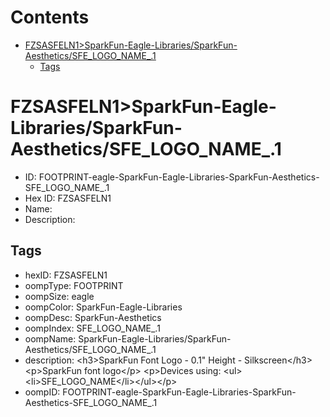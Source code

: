 



Contents
========

* [FZSASFELN1>SparkFun-Eagle-Libraries/SparkFun-Aesthetics/SFE_LOGO_NAME_.1](#fzsasfeln1sparkfun-eagle-librariessparkfun-aestheticssfe_logo_name_1)
	* [Tags](#tags)

# FZSASFELN1>SparkFun-Eagle-Libraries/SparkFun-Aesthetics/SFE_LOGO_NAME_.1

- ID: FOOTPRINT-eagle-SparkFun-Eagle-Libraries-SparkFun-Aesthetics-SFE_LOGO_NAME_.1
- Hex ID: FZSASFELN1
- Name: 
- Description: 

## Tags

- hexID: FZSASFELN1
- oompType: FOOTPRINT
- oompSize: eagle
- oompColor: SparkFun-Eagle-Libraries
- oompDesc: SparkFun-Aesthetics
- oompIndex: SFE_LOGO_NAME_.1
- oompName: SparkFun-Eagle-Libraries/SparkFun-Aesthetics/SFE_LOGO_NAME_.1
- description: &lt;h3&gt;SparkFun Font Logo - 0.1&quot; Height - Silkscreen&lt;/h3&gt;
&lt;p&gt;SparkFun font logo&lt;/p&gt;
&lt;p&gt;Devices using:
&lt;ul&gt;&lt;li&gt;SFE_LOGO_NAME&lt;/li&gt;&lt;/ul&gt;&lt;/p&gt;
- oompID: FOOTPRINT-eagle-SparkFun-Eagle-Libraries-SparkFun-Aesthetics-SFE_LOGO_NAME_.1
